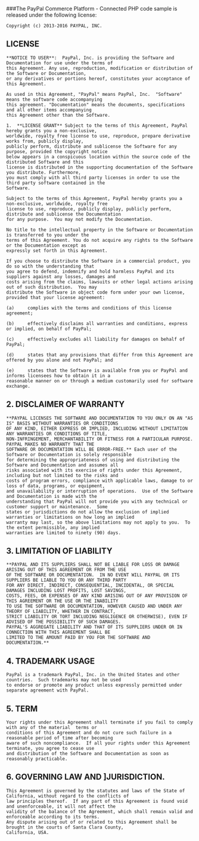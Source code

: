 ###The PayPal Commerce Platform - Connected PHP code sample is released under the following license:

    Copyright (c) 2013-2016 PAYPAL, INC.

##     LICENSE

    **NOTICE TO USER**:  PayPal, Inc. is providing the Software and Documentation for use under the terms of
    this Agreement. Any use, reproduction, modification or distribution of the Software or Documentation,
    or any derivatives or portions hereof, constitutes your acceptance of this Agreement.

    As used in this Agreement, "PayPal" means PayPal, Inc.  "Software" means the software code accompanying
    this agreement. "Documentation" means the documents, specifications and all other items accompanying
    this Agreement other than the Software.

    1.  **LICENSE GRANT** Subject to the terms of this Agreement, PayPal hereby grants you a non-exclusive,
    worldwide, royalty free license to use, reproduce, prepare derivative works from, publicly display,
    publicly perform, distribute and sublicense the Software for any purpose, provided the copyright notice
    below appears in a conspicuous location within the source code of the distributed Software and this
    license is distributed in the supporting documentation of the Software you distribute. Furthermore,
    you must comply with all third party licenses in order to use the third party software contained in the
    Software.

    Subject to the terms of this Agreement, PayPal hereby grants you a non-exclusive, worldwide, royalty free
    license to use, reproduce, publicly display, publicly perform, distribute and sublicense the Documentation
    for any purpose.  You may not modify the Documentation.

    No title to the intellectual property in the Software or Documentation is transferred to you under the
    terms of this Agreement. You do not acquire any rights to the Software or the Documentation except as
    expressly set forth in this Agreement.

    If you choose to distribute the Software in a commercial product, you do so with the understanding that
    you agree to defend, indemnify and hold harmless PayPal and its suppliers against any losses, damages and
    costs arising from the claims, lawsuits or other legal actions arising out of such distribution.  You may
    distribute the Software in object code form under your own license, provided that your license agreement:

    (a)     complies with the terms and conditions of this license agreement;

    (b)     effectively disclaims all warranties and conditions, express or implied, on behalf of PayPal;

    (c)     effectively excludes all liability for damages on behalf of PayPal;

    (d)     states that any provisions that differ from this Agreement are offered by you alone and not PayPal; and

    (e)     states that the Software is available from you or PayPal and informs licensees how to obtain it in a
    reasonable manner on or through a medium customarily used for software exchange.

##    2.  DISCLAIMER OF WARRANTY
    **PAYPAL LICENSES THE SOFTWARE AND DOCUMENTATION TO YOU ONLY ON AN "AS IS" BASIS WITHOUT WARRANTIES OR CONDITIONS
    OF ANY KIND, EITHER EXPRESS OR IMPLIED, INCLUDING WITHOUT LIMITATION ANY WARRANTIES OR CONDITIONS OF TITLE,
    NON-INFRINGEMENT, MERCHANTABILITY OR FITNESS FOR A PARTICULAR PURPOSE.  PAYPAL MAKES NO WARRANTY THAT THE
    SOFTWARE OR DOCUMENTATION WILL BE ERROR-FREE.** Each user of the Software or Documentation is solely responsible
    for determining the appropriateness of using and distributing the Software and Documentation and assumes all
    risks associated with its exercise of rights under this Agreement, including but not limited to the risks and
    costs of program errors, compliance with applicable laws, damage to or loss of data, programs, or equipment,
    and unavailability or interruption of operations.  Use of the Software and Documentation is made with the
    understanding that PayPal will not provide you with any technical or customer support or maintenance.  Some
    states or jurisdictions do not allow the exclusion of implied warranties or limitations on how long an implied
    warranty may last, so the above limitations may not apply to you.  To the extent permissible, any implied
    warranties are limited to ninety (90) days.


##    3.  **LIMITATION OF LIABILITY**
    **PAYPAL AND ITS SUPPLIERS SHALL NOT BE LIABLE FOR LOSS OR DAMAGE ARISING OUT OF THIS AGREEMENT OR FROM THE USE
    OF THE SOFTWARE OR DOCUMENTATION.  IN NO EVENT WILL PAYPAL OR ITS SUPPLIERS BE LIABLE TO YOU OR ANY THIRD PARTY
    FOR ANY DIRECT, INDIRECT, CONSEQUENTIAL, INCIDENTAL, OR SPECIAL DAMAGES INCLUDING LOST PROFITS, LOST SAVINGS,
    COSTS, FEES, OR EXPENSES OF ANY KIND ARISING OUT OF ANY PROVISION OF THIS AGREEMENT OR THE USE OR THE INABILITY
    TO USE THE SOFTWARE OR DOCUMENTATION, HOWEVER CAUSED AND UNDER ANY THEORY OF LIABILITY, WHETHER IN CONTRACT,
    STRICT LIABILITY OR TORT INCLUDING NEGLIGENCE OR OTHERWISE), EVEN IF ADVISED OF THE POSSIBILITY OF SUCH DAMAGES.
    PAYPAL'S AGGREGATE LIABILITY AND THAT OF ITS SUPPLIERS UNDER OR IN CONNECTION WITH THIS AGREEMENT SHALL BE
    LIMITED TO THE AMOUNT PAID BY YOU FOR THE SOFTWARE AND DOCUMENTATION.**

##   4.  TRADEMARK USAGE
    PayPal is a trademark PayPal, Inc. in the United States and other countries.  Such trademarks may not be used
    to endorse or promote any product unless expressly permitted under separate agreement with PayPal.

##    5.  TERM
    Your rights under this Agreement shall terminate if you fail to comply with any of the material  terms or
    conditions of this Agreement and do not cure such failure in a reasonable period of time after becoming
    aware of such noncompliance.  If all your rights under this Agreement terminate, you agree to cease use
    and distribution of the Software and Documentation as soon as reasonably practicable.

##    6. GOVERNING LAW AND ]JURISDICTION.
    This Agreement is governed by the statutes and laws of the State of California, without regard to the conflicts of
    law principles thereof.  If any part of this Agreement is found void and unenforceable, it will not affect the
    validity of the balance of the Agreement, which shall remain valid and enforceable according to its terms.
    Any dispute arising out of or related to this Agreement shall be brought in the courts of Santa Clara County,
    California, USA.

